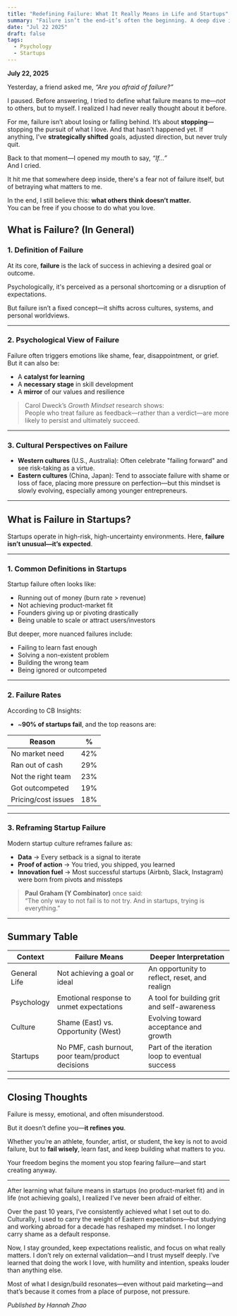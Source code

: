 ```yaml
---
title: "Redefining Failure: What It Really Means in Life and Startups"
summary: "Failure isn’t the end—it’s often the beginning. A deep dive into the psychology, culture, and startup realities of failure, and how we can reframe it to grow."
date: "Jul 22 2025"
draft: false
tags:
  - Psychology
  - Startups
---
```

**July 22, 2025**

Yesterday, a friend asked me, *“Are you afraid of failure?”*

I paused. Before answering, I tried to define what failure means to me—*not* to others, but to myself. I realized I had never really thought about it before.

For me, failure isn’t about losing or falling behind. It’s about **stopping**—stopping the pursuit of what I love. And that hasn’t happened yet. If anything, I’ve **strategically shifted** goals, adjusted direction, but never truly quit.

Back to that moment—I opened my mouth to say, *“If…”*  
And I cried.

It hit me that somewhere deep inside, there's a fear not of failure itself, but of betraying what matters to me.

In the end, I still believe this: **what others think doesn’t matter.**  
You can be free if you choose to do what you love.

## What is Failure? (In General)

### 1. Definition of Failure

At its core, **failure** is the lack of success in achieving a desired goal or outcome.

Psychologically, it's perceived as a personal shortcoming or a disruption of expectations.

But failure isn’t a fixed concept—it shifts across cultures, systems, and personal worldviews.

---

### 2. Psychological View of Failure

Failure often triggers emotions like shame, fear, disappointment, or grief. But it can also be:

- A **catalyst for learning**
- A **necessary stage** in skill development
- A **mirror** of our values and resilience

> Carol Dweck’s *Growth Mindset* research shows:  
> People who treat failure as feedback—rather than a verdict—are more likely to persist and ultimately succeed.

---

### 3. Cultural Perspectives on Failure

- **Western cultures** (U.S., Australia): Often celebrate "failing forward" and see risk-taking as a virtue.
- **Eastern cultures** (China, Japan): Tend to associate failure with shame or loss of face, placing more pressure on perfection—but this mindset is slowly evolving, especially among younger entrepreneurs.

---

## What is Failure in Startups?

Startups operate in high-risk, high-uncertainty environments. Here, **failure isn’t unusual—it’s expected**.

---

### 1. Common Definitions in Startups

Startup failure often looks like:

- Running out of money (burn rate > revenue)
- Not achieving product-market fit
- Founders giving up or pivoting drastically
- Being unable to scale or attract users/investors

But deeper, more nuanced failures include:

- Failing to learn fast enough
- Solving a non-existent problem
- Building the wrong team
- Being ignored or outcompeted

---

### 2. Failure Rates

According to CB Insights:

- ~**90% of startups fail**, and the top reasons are:

| Reason                     | %   |
|---------------------------|-----|
| No market need            | 42% |
| Ran out of cash           | 29% |
| Not the right team        | 23% |
| Got outcompeted           | 19% |
| Pricing/cost issues       | 18% |

---

### 3. Reframing Startup Failure

Modern startup culture reframes failure as:

- **Data** → Every setback is a signal to iterate
- **Proof of action** → You tried, you shipped, you learned
- **Innovation fuel** → Most successful startups (Airbnb, Slack, Instagram) were born from pivots and missteps

> **Paul Graham (Y Combinator)** once said:  
> “The only way to not fail is to not try. And in startups, trying is everything.”

---

## Summary Table

| Context      | Failure Means                                    | Deeper Interpretation                         |
|--------------|--------------------------------------------------|-----------------------------------------------|
| General Life | Not achieving a goal or ideal                    | An opportunity to reflect, reset, and realign |
| Psychology   | Emotional response to unmet expectations         | A tool for building grit and self-awareness   |
| Culture      | Shame (East) vs. Opportunity (West)              | Evolving toward acceptance and growth         |
| Startups     | No PMF, cash burnout, poor team/product decisions| Part of the iteration loop to eventual success|

---

## Closing Thoughts

Failure is messy, emotional, and often misunderstood.

But it doesn’t define you—**it refines you**.

Whether you’re an athlete, founder, artist, or student, the key is not to avoid failure, but to **fail wisely**, learn fast, and keep building what matters to you.

Your freedom begins the moment you stop fearing failure—and start creating anyway.

---

After learning what failure means in startups (no product-market fit) and in life (not achieving goals), I realized I’ve never been afraid of either.

Over the past 10 years, I’ve consistently achieved what I set out to do. Culturally, I used to carry the weight of Eastern expectations—but studying and working abroad for a decade has reshaped my mindset. I no longer carry shame as a default response.

Now, I stay grounded, keep expectations realistic, and focus on what really matters. I don’t rely on external validation—and I trust myself deeply.
I’ve learned that doing the work I love, with humility and intention, speaks louder than anything else.

Most of what I design/build resonates—even without paid marketing—and that’s because it comes from a place of purpose, not pressure.


*Published by Hannah Zhao*

